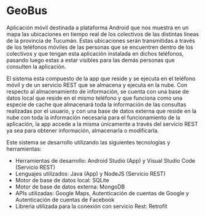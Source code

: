 # GeoBus
Aplicación móvil destinada a plataforma Android que nos muestra en un mapa las ubicaciones en tiempo real de los colectivos de las distintas lineas de la provincia de Tucumán. Estas ubicaciones serán transmitidas a través de los teléfonos móviles de las personas que se encuentren dentro de los colectivos y que tengan esta aplicación instalada en dichos teléfonos, pasando luego estas a estar visibles para las demás personas que consulten la aplicación.

El sistema esta compuesto de la app que reside y se ejecuta en el teléfono móvil y de un servicio REST que se almacena y ejecuta en la nube. Con respecto al almacenamiento de información, se cuenta con una base de datos local que reside en el mismo teléfono y que funciona como una especie de cache que almacenará toda la información de las consultas realizadas por el usuario, y con una base de datos externa que reside en la nube con toda la información necesaria para el funcionamiento de la aplicación, la app accede a la misma únicamente a través del servicio REST ya sea para obtener información, almacenarla o modificarla.

Este sistema se desarrollo utilizando las siguientes tecnologías y herramientas:
- Herramientas de desarrollo: Android Studio (App) y Visual Studio Code (Servicio REST)
- Lenguajes utilizados: Java (App) y NodeJS (Servicio REST)
- Motor de base de datos local: SQLite
- Motor de base de datos externa: MongoDB
- APIs utilizadas: Google Maps, Autenticación de cuentas de Google y Autenticación de cuentas de Facebook
- Libreria utilizada para la conexión con servicio Rest: Retrofit

